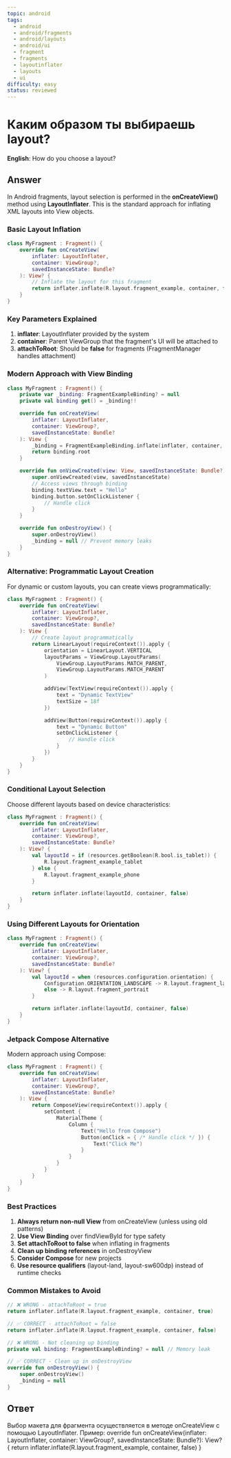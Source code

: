 ```yaml
---
topic: android
tags:
  - android
  - android/fragments
  - android/layouts
  - android/ui
  - fragment
  - fragments
  - layoutinflater
  - layouts
  - ui
difficulty: easy
status: reviewed
---
```


# Каким образом ты выбираешь layout?

**English**: How do you choose a layout?

## Answer

In Android fragments, layout selection is performed in the **onCreateView()** method using **LayoutInflater**. This is the standard approach for inflating XML layouts into View objects.

### Basic Layout Inflation

```kotlin
class MyFragment : Fragment() {
    override fun onCreateView(
        inflater: LayoutInflater,
        container: ViewGroup?,
        savedInstanceState: Bundle?
    ): View? {
        // Inflate the layout for this fragment
        return inflater.inflate(R.layout.fragment_example, container, false)
    }
}
```

### Key Parameters Explained

1. **inflater**: LayoutInflater provided by the system
2. **container**: Parent ViewGroup that the fragment's UI will be attached to
3. **attachToRoot**: Should be **false** for fragments (FragmentManager handles attachment)

### Modern Approach with View Binding

```kotlin
class MyFragment : Fragment() {
    private var _binding: FragmentExampleBinding? = null
    private val binding get() = _binding!!

    override fun onCreateView(
        inflater: LayoutInflater,
        container: ViewGroup?,
        savedInstanceState: Bundle?
    ): View {
        _binding = FragmentExampleBinding.inflate(inflater, container, false)
        return binding.root
    }

    override fun onViewCreated(view: View, savedInstanceState: Bundle?) {
        super.onViewCreated(view, savedInstanceState)
        // Access views through binding
        binding.textView.text = "Hello"
        binding.button.setOnClickListener {
            // Handle click
        }
    }

    override fun onDestroyView() {
        super.onDestroyView()
        _binding = null // Prevent memory leaks
    }
}
```

### Alternative: Programmatic Layout Creation

For dynamic or custom layouts, you can create views programmatically:

```kotlin
class MyFragment : Fragment() {
    override fun onCreateView(
        inflater: LayoutInflater,
        container: ViewGroup?,
        savedInstanceState: Bundle?
    ): View {
        // Create layout programmatically
        return LinearLayout(requireContext()).apply {
            orientation = LinearLayout.VERTICAL
            layoutParams = ViewGroup.LayoutParams(
                ViewGroup.LayoutParams.MATCH_PARENT,
                ViewGroup.LayoutParams.MATCH_PARENT
            )

            addView(TextView(requireContext()).apply {
                text = "Dynamic TextView"
                textSize = 18f
            })

            addView(Button(requireContext()).apply {
                text = "Dynamic Button"
                setOnClickListener {
                    // Handle click
                }
            })
        }
    }
}
```

### Conditional Layout Selection

Choose different layouts based on device characteristics:

```kotlin
class MyFragment : Fragment() {
    override fun onCreateView(
        inflater: LayoutInflater,
        container: ViewGroup?,
        savedInstanceState: Bundle?
    ): View? {
        val layoutId = if (resources.getBoolean(R.bool.is_tablet)) {
            R.layout.fragment_example_tablet
        } else {
            R.layout.fragment_example_phone
        }

        return inflater.inflate(layoutId, container, false)
    }
}
```

### Using Different Layouts for Orientation

```kotlin
class MyFragment : Fragment() {
    override fun onCreateView(
        inflater: LayoutInflater,
        container: ViewGroup?,
        savedInstanceState: Bundle?
    ): View? {
        val layoutId = when (resources.configuration.orientation) {
            Configuration.ORIENTATION_LANDSCAPE -> R.layout.fragment_landscape
            else -> R.layout.fragment_portrait
        }

        return inflater.inflate(layoutId, container, false)
    }
}
```

### Jetpack Compose Alternative

Modern approach using Compose:

```kotlin
class MyFragment : Fragment() {
    override fun onCreateView(
        inflater: LayoutInflater,
        container: ViewGroup?,
        savedInstanceState: Bundle?
    ): View {
        return ComposeView(requireContext()).apply {
            setContent {
                MaterialTheme {
                    Column {
                        Text("Hello from Compose")
                        Button(onClick = { /* Handle click */ }) {
                            Text("Click Me")
                        }
                    }
                }
            }
        }
    }
}
```

### Best Practices

1. **Always return non-null View** from onCreateView (unless using old patterns)
2. **Use View Binding** over findViewById for type safety
3. **Set attachToRoot to false** when inflating in fragments
4. **Clean up binding references** in onDestroyView
5. **Consider Compose** for new projects
6. **Use resource qualifiers** (layout-land, layout-sw600dp) instead of runtime checks

### Common Mistakes to Avoid

```kotlin
// ❌ WRONG - attachToRoot = true
return inflater.inflate(R.layout.fragment_example, container, true)

// ✅ CORRECT - attachToRoot = false
return inflater.inflate(R.layout.fragment_example, container, false)

// ❌ WRONG - Not cleaning up binding
private val binding: FragmentExampleBinding? = null // Memory leak

// ✅ CORRECT - Clean up in onDestroyView
override fun onDestroyView() {
    super.onDestroyView()
    _binding = null
}
```

## Ответ

Выбор макета для фрагмента осуществляется в методе onCreateView с помощью LayoutInflater. Пример: override fun onCreateView(inflater: LayoutInflater, container: ViewGroup?, savedInstanceState: Bundle?): View? { return inflater.inflate(R.layout.fragment_example, container, false) }


